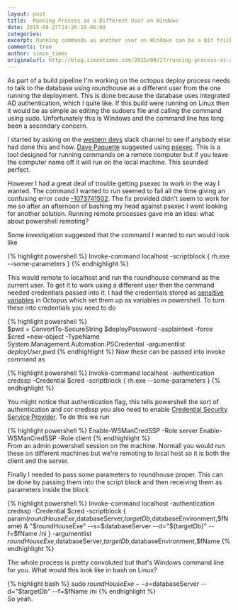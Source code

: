 ```yaml
---
layout: post
title:  Running Process as a Different User on Windows
date: 2015-08-27T14:26:10-06:00
categories:
excerpt: Running commands as another user on Windows can be a bit tricky, but this is a method that worked for me. 
comments: true
author: simon_timms
originalurl: http://blog.simontimms.com/2015/08/27/running-process-as-a-different-user-on-windows/
---
```


As part of a build pipeline I'm working on the octopus deploy process needs to talk to the database using roundhouse as a different user from the one running the deployment. This is done because the database uses integrated AD authentication, which I quite like. If this build were running on Linux then it would be as simple as editing the sudoers file and calling the command using sudo. Unfortunately this is Windows and the command line has long been a secondary concern. 

I started by asking on the [western devs](http://westerndevs.com) slack channel to see if anybody else had done this and how. [Dave Paquette](http://www.westerndevs.com/bios/dave_paquette/) suggested using [psexec](https://technet.microsoft.com/en-us/sysinternals/bb897553.aspx). This is a tool designed for running commands on a remote computer but if you leave the computer name off it will run on the local machine. This sounded perfect. 

However I had a great deal of trouble getting psexec to work in the way I wanted. The command I wanted to run seemed to fail all the time giving an confusing error code [-1073741502](https://social.technet.microsoft.com/forums/en-US/db8ce5e5-988c-4f1c-93f4-5ff1f2fa29e8/psexec-on-remote-server-giving-program-exit-code1073741502). The fix provided didn't seem to work for me so after an afternoon of bashing my head against psexec I went looking for another solution. Running remote processes gave me an idea: what about powershell remoting?

Some investigation suggested that the command I wanted to run would look like

{% highlight powershell %}
	Invoke-command localhost -scriptblock { rh.exe --some-parameters }
{% endhighlight %}

This would remote to localhost and run the roundhouse command as the current user. To get it to work using a different user then the command needed credentials passed into it. I had the credentials stored as [sensitive variables](http://docs.octopusdeploy.com/display/OD/Sensitive+variables) in Octopus which set them up as variables in powershell. To turn these into credentials you need to do

{% highlight powershell %}    
	$pwd = ConvertTo-SecureString $deployPassword -asplaintext -force
$cred =new-object -TypeName System.Management.Automation.PSCredential -argumentlist $deployUser,$pwd
{% endhighlight %}
Now these can be passed into invoke command as 

{% highlight powershell %}
    Invoke-command localhost -authentication credssp -Credential $cred -scriptblock { 
	rh.exe --some-parameters 
}
{% endhighlight %}

You might notice that authentication flag, this tells powershell the sort of authentication and cor credssp you also need to enable [Credential Security Service Provider](http://blogs.technet.com/b/heyscriptingguy/archive/2012/11/14/enable-powershell-quot-second-hop-quot-functionality-with-credssp.aspx). To do this we run

{% highlight powershell %}
    Enable-WSManCredSSP -Role server
Enable-WSManCredSSP -Role client
{% endhighlight %}	
From an admin powershell session on the machine. Normall you would run these on different machines but we're remoting to local host so it is both the client and the server. 

Finally I needed to pass some parameters to roundhouse proper. This can be done by passing them into the script block and then receiving them as parameters inside the block

{% highlight powershell %}
    Invoke-command localhost -authentication credssp -Credential $cred -scriptblock { 
	param($roundHouseExe,$databaseServer,$targetDb,$databaseEnvironment,$fName) 
	& "$roundHouseExe" --s=$databaseServer --d="${targetDb}" --f=$fName /ni 
} -argumentlist $roundHouseExe,$databaseServer,$targetDb,$databaseEnvironment,$fName
{% endhighlight %}
    
The whole process is pretty convoluted but that's Windows command line for you. What would this look like in bash on Linux?

{% highlight bash %}
    sudo $roundHouseExe --s=$databaseServer --d="$targetDb" --f=$fName /ni
{% endhighlight %}   
So yeah. 
